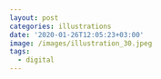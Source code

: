 ```yaml
---
layout: post
categories: illustrations
date: '2020-01-26T12:05:23+03:00'
image: /images/illustration_30.jpeg
tags:
  - digital
---
```

